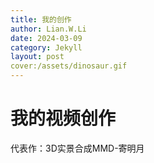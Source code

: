 ```yaml
---
title: 我的创作
author: Lian.W.Li
date: 2024-03-09
category: Jekyll
layout: post
cover:/assets/dinosaur.gif
---
```


# 我的视频创作

代表作：3D实景合成MMD-寄明月
